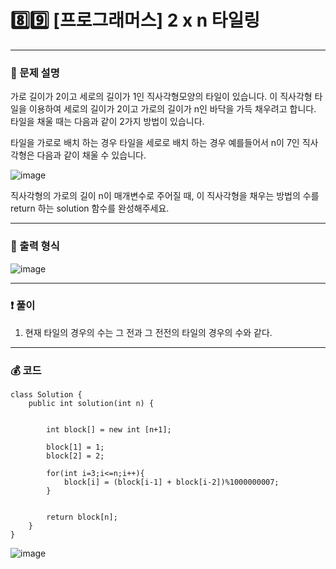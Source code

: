 # 8️⃣9️⃣ [프로그래머스] 2 x n 타일링 </span> 

---
### 📃 문제 설명
가로 길이가 2이고 세로의 길이가 1인 직사각형모양의 타일이 있습니다. 이 직사각형 타일을 이용하여 세로의 길이가 2이고 가로의 길이가 n인 바닥을 가득 채우려고 합니다. 타일을 채울 때는 다음과 같이 2가지 방법이 있습니다.

타일을 가로로 배치 하는 경우
타일을 세로로 배치 하는 경우
예를들어서 n이 7인 직사각형은 다음과 같이 채울 수 있습니다.

![image](https://github.com/handaldog/DailyAlgo/assets/96431408/5ce31874-8411-46e0-ab07-4ca84c8d7b5e)


직사각형의 가로의 길이 n이 매개변수로 주어질 때, 이 직사각형을 채우는 방법의 수를 return 하는 solution 함수를 완성해주세요.

---
### 🔑 출력 형식
![image](https://github.com/handaldog/DailyAlgo/assets/96431408/67f0f787-d76d-4050-83af-4d89d5c7778a)


---
### ❗️ 풀이 
1. 현재 타일의 경우의 수는 그 전과 그 전전의 타일의 경우의 수와 같다.


---
### 💰 코드
```
class Solution {
    public int solution(int n) {
      
        
        int block[] = new int [n+1];
        
        block[1] = 1;
        block[2] = 2;
        
        for(int i=3;i<=n;i++){
            block[i] = (block[i-1] + block[i-2])%1000000007;
        }
        
    
        return block[n];
    }
}
```
![image](https://github.com/handaldog/DailyAlgo/assets/96431408/fd4cbc02-bce8-4add-a596-ee5718735f13)

